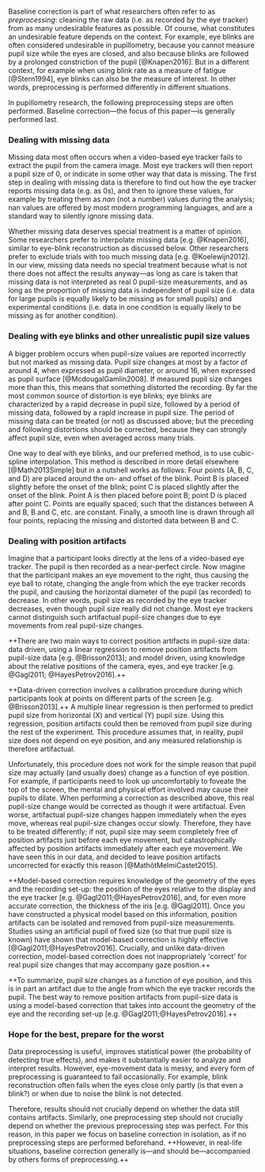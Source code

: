 Baseline correction is part of what researchers often refer to as *preprocessing*: cleaning the raw data (i.e. as recorded by the eye tracker) from as many undesirable features as possible. Of course, what constitutes an undesirable feature depends on the context. For example, eye blinks are often considered undesirable in pupillometry, because you cannot measure pupil size while the eyes are closed, and also because blinks are followed by a prolonged constriction of the pupil [@Knapen2016]. But in a different context, for example when using blink rate as a measure of fatigue [@Stern1994], eye blinks can also be the measure of interest. In other words, preprocessing is performed differently in different situations.

In pupillometry research, the following preprocessing steps are often performed. Baseline correction—the focus of this paper—is generally performed last.


### Dealing with missing data

Missing data most often occurs when a video-based eye tracker fails to extract the pupil from the camera image. Most eye trackers will then report a pupil size of 0, or indicate in some other way that data is missing. The first step in dealing with missing data is therefore to find out how the eye tracker reports missing data (e.g. as 0s), and then to ignore these values, for example by treating them as *nan* (not a number) values during the analysis; nan values are offered by most modern programming languages, and are a standard way to silently ignore missing data.

Whether missing data deserves special treatment is a matter of opinion. Some researchers prefer to interpolate missing data [e.g. @Knapen2016], similar to eye-blink reconstruction as discussed below. Other researchers prefer to exclude trials with too much missing data [e.g. @Koelewijn2012]. In our view, missing data needs no special treatment because what is not there does not affect the results anyway—as long as care is taken that missing data is not interpreted as real 0 pupil-size measurements, and as long as the proportion of missing data is independent of pupil size (i.e. data for large pupils is equally likely to be missing as for small pupils) and experimental conditions (i.e. data in one condition is equally likely to be missing as for another condition).


### Dealing with eye blinks and other unrealistic pupil size values

A bigger problem occurs when pupil-size values are reported incorrectly but not marked as missing data. Pupil size changes at most by a factor of around 4, when expressed as pupil diameter, or around 16, when expressed as pupil surface [@McdougalGamlin2008]. If measured pupil size changes more than this, this means that something distorted the recording. By far the most common source of distortion is eye blinks; eye blinks are characterized by a rapid decrease in pupil size, followed by a period of missing data, followed by a rapid increase in pupil size. The period of missing data can be treated (or not) as discussed above; but the preceding and following distortions should be corrected, because they can strongly affect pupil size, even when averaged across many trials.

One way to deal with eye blinks, and our preferred method, is to use cubic-spline interpolation. This method is described in more detail elsewhere [@Math2013Simple] but in a nutshell works as follows: Four points (A, B, C, and D) are placed around the on- and offset of the blink. Point B is placed slightly before the onset of the blink; point C is placed slightly after the onset of the blink. Point A is then placed before point B; point D is placed after point C. Points are equally spaced, such that the distances between A and B, B and C, etc. are constant. Finally, a smooth line is drawn through all four points, replacing the missing and distorted data between B and C.


### Dealing with position artifacts

Imagine that a participant looks directly at the lens of a video-based eye tracker. The pupil is then recorded as a near-perfect circle. Now imagine that the participant makes an eye movement to the right, thus causing the eye ball to rotate, changing the angle from which the eye tracker records the pupil, and causing the horizontal diameter of the pupil (as recorded) to decrease. In other words, pupil size as recorded by the eye tracker decreases, even though pupil size really did not change. Most eye trackers cannot distinguish such artifactual pupil-size changes due to eye movements from real pupil-size changes.

++There are two main ways to correct position artifacts in pupil-size data: data driven, using a linear regression to remove position artifacts from pupil-size data [e.g. @Brisson2013]; and model driven, using knowledge about the relative positions of the camera, eyes, and eye tracker [e.g. @Gagl2011; @HayesPetrov2016].++

++Data-driven correction involves a calibration procedure during which participants look at points on different parts of the screen [e.g. @Brisson2013].++ A multiple linear regression is then performed to predict pupil size from horizontal (X) and vertical (Y) pupil size. Using this regression, position artifacts could then be removed from pupil size during the rest of the experiment. This procedure assumes that, in reality, pupil size does not depend on eye position, and any measured relationship is therefore artifactual.

Unfortunately, this procedure does not work for the simple reason that pupil size may actually (and usually does) change as a function of eye position. For example, if participants need to look up uncomfortably to foveate the top of the screen, the mental and physical effort involved may cause their pupils to dilate. When performing a correction as described above, this real pupil-size change would be corrected as though it were artifactual. Even worse, artifactual pupil-size changes happen immediately when the eyes move, whereas real pupil-size changes occur slowly. Therefore, they have to be treated differently; if not, pupil size may seem completely free of position artifacts just before each eye movement, but catastrophically affected by position artifacts immediately after each eye movement. We have seen this in our data, and decided to leave position artifacts uncorrected for exactly this reason [@MathôtMelmiCastet2015].

++Model-based correction requires knowledge of the geometry of the eyes and the recording set-up: the position of the eyes relative to the display and the eye tracker [e.g. @Gagl2011;@HayesPetrov2016], and, for even more accurate correction, the thickness of the iris [e.g. @Gagl2011]. Once you have constructed a physical model based on this information, position artifacts can be isolated and removed from pupil-size measurements. Studies using an artificial pupil of fixed size (so that true pupil size is known) have shown that model-based correction is highly effective [@Gagl2011;@HayesPetrov2016]. Crucially, and unlike data-driven correction, model-based correction does not inappropriately 'correct' for real pupil size changes that may accompany gaze position.++

++To summarize, pupil size changes as a function of eye position, and this is in part an artifact due to the angle from which the eye tracker records the pupil. The best way to remove position artifacts from pupil-size data is using a model-based correction that takes into account the geometry of the eye and the recording set-up [e.g. @Gagl2011;@HayesPetrov2016].++

### Hope for the best, prepare for the worst

Data preprocessing is useful, improves statistical power (the probability of detecting true effects), and makes it substantially easier to analyze and interpret results. However, eye-movement data is messy, and every form of preprocessing is guaranteed to fail occasionally. For example, blink reconstruction often fails when the eyes close only partly (is that even a blink?) or when due to noise the blink is not detected.

Therefore, results should not crucially depend on whether the data still contains artifacts. Similarly, one preprocessing step should not crucially depend on whether the previous preprocessing step was perfect. For this reason, in this paper we focus on baseline correction in isolation, as if no preprocessing steps are performed beforehand. ++However, in real-life situations, baseline correction generally is—and should be—accompanied by others forms of preprocessing.++

